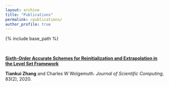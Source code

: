```yaml
---
layout: archive
title: "Publications"
permalink: /publications/
author_profile: true
---
```


{% include base_path %}



<br>

<b>[Sixth-Order Accurate Schemes for Reinitialization and Extrapolation in
the Level Set Framework](https://tiankuizhang.github.io/publication/zhang2020sixth)</b><br>

<b>Tiankui Zhang</b> and Charles W Wolgemuth. <i>Journal of Scientific Computing</i>, 83(2), 2020.

